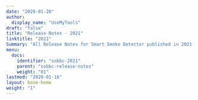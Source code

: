 ```yaml
---
date: "2020-01-20"
author:
  display_name: "UseMyTools"
draft: "false"
title: "Release Notes - 2021"
linktitle: "2021"
Summary: "All Release Notes for Smart Smoke Detector published in 2021 are listed here."
menu:
  docs:
    identifier: "sobbc-2021"
    parent: "sobbc-release-notes"
    weight: "01"
lastmod: "2020-01-16"
layout: base-home
weight: "1"
---
```

